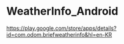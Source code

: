 # WeatherInfo_Android

https://play.google.com/store/apps/details?id=com.odom.briefweatherinfo&hl=en-KR
